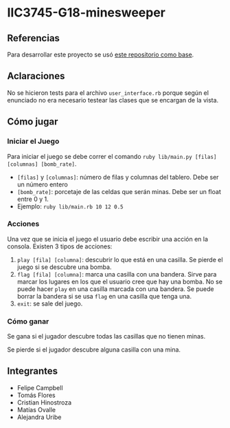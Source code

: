 # IIC3745-G18-minesweeper

## Referencias

Para desarrollar este proyecto se usó [este repositorio como base](https://github.com/jakebruemmer/ruby-minesweeper-cli).

## Aclaraciones
No se hicieron tests para el archivo `user_interface.rb` porque según el enunciado no era necesario testear las clases que se encargan de la vista.

## Cómo jugar
### Iniciar el Juego
Para iniciar el juego se debe correr el comando `ruby lib/main.py [filas] [columnas] [bomb_rate]`.
- `[filas]` y `[columnas]`: número de filas y columnas del tablero. Debe ser un número entero
- `[bomb_rate]`: porcetaje de las celdas que serán minas. Debe ser un float entre 0 y 1.
- Ejemplo: `ruby lib/main.rb 10 12 0.5`

### Acciones
Una vez que se inicia el juego el usuario debe escribir una acción en la consola. Existen 3 tipos de acciones:

1. `play [fila] [columna]`: descubrir lo que está en una casilla. Se pierde el juego si se descubre una bomba.
2. `flag [fila] [columna]`: marca una casilla con una bandera. Sirve para marcar los lugares en los que el usuario cree que hay una bomba. No se puede hacer `play` en una casilla marcada con una bandera. Se puede borrar la bandera si se usa `flag` en una casilla que tenga una.
3. `exit`: se sale del juego.

### Cómo ganar
Se gana si el jugador descubre todas las casillas que no tienen minas.

Se pierde si el jugador descubre alguna casilla con una mina.

## Integrantes
- Felipe Campbell
- Tomás Flores
- Cristian Hinostroza
- Matías Ovalle
- Alejandra Uribe
